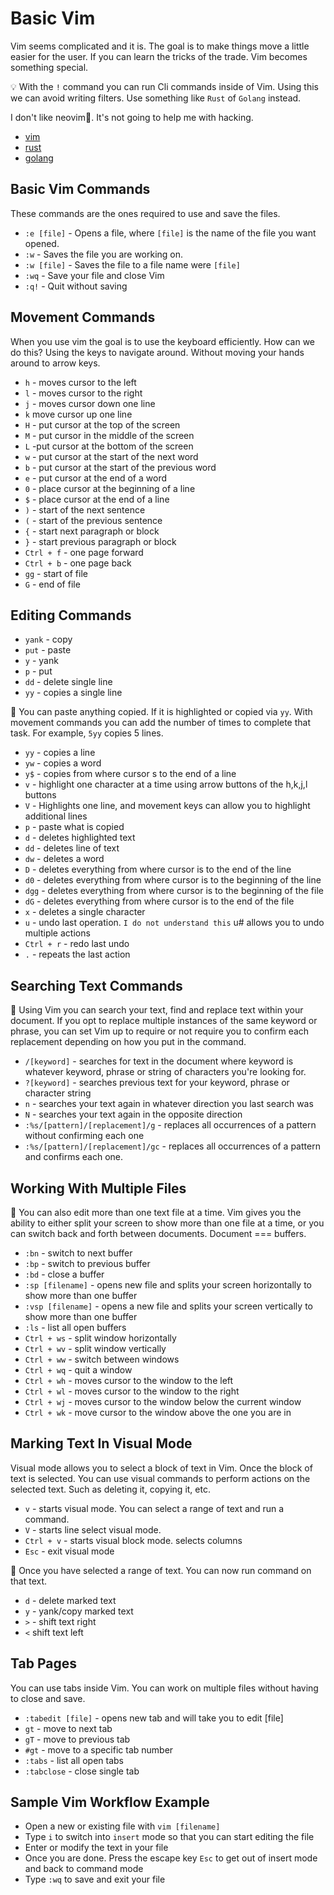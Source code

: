 # Basic Vim

Vim seems complicated and it is. The goal is to make things move a
little easier for the user. If you can learn the tricks of the trade.
Vim becomes something special.

💡 With the `!` command you can run Cli commands inside of Vim. Using this
we can avoid writing filters. Use something like `Rust` of `Golang`
instead.

I don't like neovim🤬. It's not going to help me with hacking.

* [vim](https://lite.duckduckgo.com/lite?kd=-1&kp=-1&q=vim)
* [rust](https://lite.duckduckgo.com/lite?kd=-1&kp=-1&q=rust)
* [golang](https://lite.duckduckgo.com/lite?kd=-1&kp=-1&q=golang)


## Basic Vim Commands

These commands are the ones required to use and save the files.

* `:e [file]` - Opens a file, where `[file]` is the name of the file you
  want opened.
* `:w` - Saves the file you are working on.
* `:w [file]` - Saves the file to a file name were `[file]`
* `:wq` - Save your file and close Vim
* `:q!` - Quit without saving

## Movement Commands

When you use vim the goal is to use the keyboard efficiently. How can we
do this? Using the keys to navigate around. Without moving your hands
around to arrow keys.

* `h` - moves cursor to the left
* `l` - moves cursor to the right
* `j` - moves cursor down one line
* `k` move cursor up one line
* `H` - put cursor at the top of the screen
* `M` - put cursor in the middle of the screen
* `L` -put cursor at the bottom of the screen
* `w` - put cursor at the start of the next word
* `b` - put cursor at the start of the previous word
* `e` - put cursor at the end of a word
* `0` - place cursor at the beginning of a line
* `$` - place cursor at the end of a line
* `)` - start of the next sentence
* `(` - start of the previous sentence
* `{` - start next paragraph or block
* `}` - start previous paragraph or block
* `Ctrl + f` - one page forward
* `Ctrl + b` - one page back
* `gg` - start of file
* `G` - end of file

## Editing Commands

* `yank` - copy
* `put` - paste
* `y` - yank
* `p` - put
* `dd` - delete single line
* `yy` - copies a single line

💬 You can paste anything copied. If it is highlighted or copied via `yy`.
With movement commands you can add the number of times to complete that
task. For example, `5yy` copies 5 lines. 

* `yy` - copies a line
* `yw` - copies a word
* `y$` - copies from where cursor s to the end of a line
* `v` - highlight one character at a time using arrow buttons of the
  h,k,j,l buttons
* `V` - Highlights one line, and movement keys can allow you to
  highlight additional lines
* `p` - paste what is copied
* `d` - deletes highlighted text
* `dd` - deletes line of text
* `dw` - deletes a word
* `D` - deletes everything from where cursor is to the end of the
  line
* `d0` - deletes everything from where cursor is to the beginning
  of the line
* `dgg` - deletes everything from where cursor is to the beginning of the
  file
* `dG` - deletes everything from where cursor is to the end of the file
* `x` - deletes a single character
* `u` - undo last operation. `I do not understand this` u# allows you to undo multiple actions
* `Ctrl + r` - redo last undo
* `.` - repeats the last action

## Searching Text Commands

💬 Using Vim you can search your text, find and replace text within your
document. If you opt to replace multiple instances of the same keyword
or phrase, you can set Vim up to require or not require you to confirm
each replacement depending on how you put in the command.

* `/[keyword]` - searches for text in the document where keyword is
  whatever keyword, phrase or string of characters you're looking for.
* `?[keyword]` - searches previous text for your keyword, phrase or
  character string
* `n` - searches your text again in whatever direction you last search
  was
* `N` - searches your text again in the opposite direction
* `:%s/[pattern]/[replacement]/g` - replaces all occurrences of a
  pattern without confirming each one
* `:%s/[pattern]/[replacement]/gc` - replaces all occurrences of a
  pattern and confirms each one.

## Working With Multiple Files

💬 You can also edit more than one text file at a time. Vim gives
you the ability to either split your screen to show more than one file
at a time, or you can switch back and forth between documents. Document
=== buffers.

* `:bn` - switch to next buffer
* `:bp` - switch to previous buffer
* `:bd` - close a buffer
* `:sp [filename]` - opens new file and splits your screen horizontally
  to show more than one buffer
* `:vsp [filename]` - opens a new file and splits your screen vertically
  to show more than one buffer
* `:ls` - list all open buffers
* `Ctrl + ws` - split window horizontally
* `Ctrl + wv` - split window vertically
* `Ctrl + ww` - switch between windows
* `Ctrl + wq` - quit a window
* `Ctrl + wh` - moves cursor to the window to the left
* `Ctrl + wl` - moves cursor to the window to the right
* `Ctrl + wj` - moves cursor to the window below the current window
* `Ctrl + wk` - move cursor to the window above the one you are in

## Marking Text In Visual Mode

Visual mode allows you to select a block of text in Vim. Once the block
of text is selected. You can use visual commands to perform actions on
the selected text. Such as deleting it, copying it, etc.

* `v` - starts visual mode. You can select a range of text and run a
  command.
* `V` - starts line select visual mode.
* `Ctrl + v` - starts visual block mode. selects columns
* `Esc` - exit visual mode

💬 Once you have selected a range of text. You can now run command on that
text.

* `d` - delete marked text
* `y` - yank/copy marked text
* `>` - shift text right
* `<` shift text left

## Tab Pages

You can use tabs inside Vim. You can work on multiple files without
having to close and save.

* `:tabedit [file]` - opens new tab and will take you to edit [file]
* `gt` - move to next tab
* `gT` - move to previous tab
* `#gt` - move to a specific tab number
* `:tabs` - list all open tabs
* `:tabclose` - close single tab

## Sample Vim Workflow Example

* Open a new or existing file with `vim [filename]`
* Type `i` to switch into `insert` mode so that you can start editing
  the file
* Enter or modify the text in your file
* Once you are done. Press the escape key `Esc` to get out of insert
  mode and back to command mode
* Type `:wq` to save and exit your file


